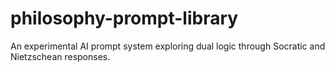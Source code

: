 # philosophy-prompt-library
An experimental AI prompt system exploring dual logic through Socratic and Nietzschean responses.
